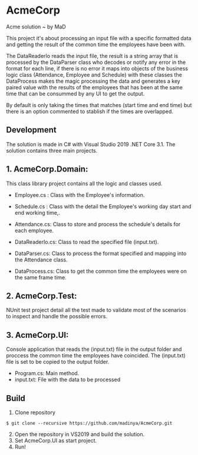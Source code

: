 # AcmeCorp
Acme solution ~ by MaD

This project it's about processing an input file with a specific formatted data and getting the result of the common time the employees have been with.

The DataReaderIo reads the input file, the result is a string array that is processed by the DataParser class who decodes or notify any error in the format for each line, if there is no error it maps into objects of the business logic class (Attendance, Employee and Schedule) with these classes the DataProcess makes the magic processing the data and generates a key paired value with the results of the employees that has been at the same time that can be consummed by any UI to get the output. 

By default is only taking the times that matches (start time and end time) but there is an option commented to stablish if the times are overlapped. 


## Development 
The solution is made in C# with Visual Studio 2019 .NET Core 3.1. The solution contains three main projects.

  ## 1. AcmeCorp.Domain: 
  
  This class library project contains all the logic and classes used.
    
  - Employee.cs : Class with the Employee's information.
  - Schedule.cs : Class with the detail the Employee's working day start and end working time,.
  - Attendance.cs: Class to store and process the schedule's details for each employee.
  
  - DataReaderIo.cs:  Class to read the specified file (input.txt).
  - DataParser.cs: Class to process the format specified and mapping into the Attendance class.
  - DataProcess.cs: Class to get the common time the employees were on the same frame time.

  ## 2. AcmeCorp.Test: 
  NUnit test project detail all the test made to validate most of the scenarios to inspect and handle the possible errors.
  
  ## 3. AcmeCorp.UI: 
  Console application that reads the (input.txt) file in the output folder and proccess the common time the employees have coincided. The (input.txt) file is set to be copied to the output folder. 
  
  - Program.cs: Main method.
  - input.txt: File with the data to be processed
    
 ## Build 
 
  1.  Clone repository 

    $ git clone --recursive https://github.com/madinya/AcmeCorp.git

  2. Open the repository in VS2019 and build the solution.
  3. Set AcmeCorp.UI as start project.
  4. Run!
  
    
